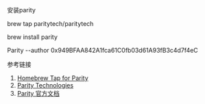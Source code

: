 

安装parity

brew tap paritytech/paritytech

brew install parity

Parity --author 0x949BFAA842A1fca61C0fb03d61A93fB3c4d7f4eC


参考链接
1. [Homebrew Tap for Parity](https://github.com/paritytech/homebrew-paritytech/blob/master/README.md)
2. [Parity Technologies ](https://github.com/paritytech)
3. [Parity 官方文档](https://wiki.parity.io/Setup)


